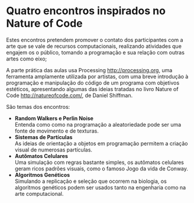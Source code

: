 # Quatro encontros inspirados no Nature of Code

Estes encontros pretendem promover o contato dos participantes com a arte que se vale de recursos  computacionais, realizando atividades que engajem os o público, tomando a programação e sua relação com outras artes como eixo;

A parte prática das aulas usa Processing <http://processing.org>, uma ferramenta amplamente utilizada por artistas, com uma breve introdução à programação e manipulação do código de um programa com objetivos estéticos, apresentando algumas das ideias tratadas no livro Nature of Code <http://natureofcode.com/>, de Daniel Shiffman.

São temas dos encontros:

- **Random Walkers e Perlin Noise**</br>
Entenda como como na programação a aleatoriedade pode ser uma fonte de movimento e de texturas.
- **Sistemas de Partículas**</br>
As ideias de orientação a objetos em programação permitem a criação visual de numerosas partículas.
- **Autômatos Celulares**</br>
Uma simulação com regras bastante simples, os autômatos celulares geram ricos padrões visuais, como o famoso Jogo da vida de Conway.
- **Algoritmos Genéticos**</br>
Simulando a replicação e seleção que ocorrem na biologia, os algoritmos genéticos podem ser usados tanto na engenharia como na arte computacional. 



